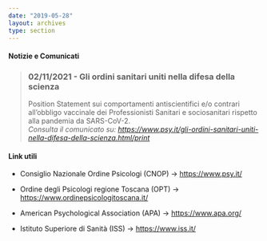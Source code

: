 ```yaml
---
date: "2019-05-28"
layout: archives
type: section
---
```


<bold><h4>Notizie e Comunicati</h4></bold>


> <bold><h3> 02/11/2021 - Gli ordini sanitari uniti nella difesa della scienza</cite></h3></bold>
Position Statement sui comportamenti antiscientifici e/o contrari all’obbligo vaccinale dei Professionisti Sanitari e sociosanitari rispetto alla pandemia da SARS-CoV-2.  
<em>Consulta il comunicato su: https://www.psy.it/gli-ordini-sanitari-uniti-nella-difesa-della-scienza.html/print</em>



<bold><h4>Link utili</h4></bold>

* Consiglio Nazionale Ordine Psicologi (CNOP) → https://www.psy.it/

* Ordine degli Psicologi regione Toscana (OPT) → https://www.ordinepsicologitoscana.it/

* American Psychological Association (APA) → https://www.apa.org/

* Istituto Superiore di Sanità (ISS) → https://www.iss.it/